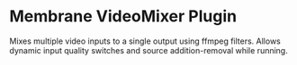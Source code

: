 # Membrane VideoMixer Plugin
Mixes multiple video inputs to a single output using ffmpeg filters. Allows
dynamic input quality switches and source addition-removal while running.
